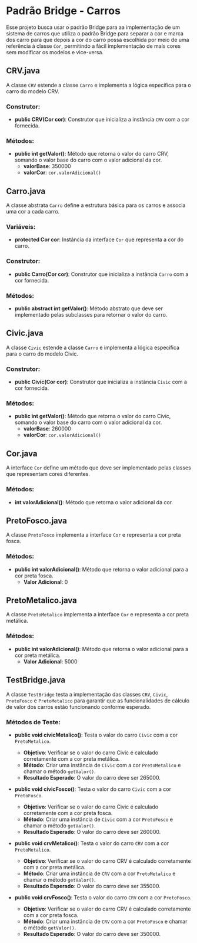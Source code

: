 # Padrão Bridge - Carros

Esse projeto busca usar o padrão Bridge para aa implementação de um sistema de carros que utiliza o padrão Bridge para separar a cor e marca dos carro para que depois a cor do carro possa escolhida por meio de uma referência á classe `Cor`, permitindo a fácil implementação de mais cores sem modificar os modelos e vice-versa.

## CRV.java

A classe `CRV` estende a classe `Carro` e implementa a lógica específica para o carro do modelo CRV.

### Construtor:

-   **public CRV(Cor cor)**: Construtor que inicializa a instância `CRV` com a cor fornecida.

### Métodos:

-   **public int getValor()**: Método que retorna o valor do carro CRV, somando o valor base do carro com o valor adicional da cor.
    -   **valorBase**: 350000
    -   **valorCor**: `cor.valorAdicional()`

## Carro.java

A classe abstrata `Carro` define a estrutura básica para os carros e associa uma cor a cada carro.

### Variáveis:

-   **protected Cor cor**: Instância da interface `Cor` que representa a cor do carro.

### Construtor:

-   **public Carro(Cor cor)**: Construtor que inicializa a instância `Carro` com a cor fornecida.

### Métodos:

-   **public abstract int getValor()**: Método abstrato que deve ser implementado pelas subclasses para retornar o valor do carro.

## Civic.java

A classe `Civic` estende a classe `Carro` e implementa a lógica específica para o carro do modelo Civic.

### Construtor:

-   **public Civic(Cor cor)**: Construtor que inicializa a instância `Civic` com a cor fornecida.

### Métodos:

-   **public int getValor()**: Método que retorna o valor do carro Civic, somando o valor base do carro com o valor adicional da cor.
    -   **valorBase**: 260000
    -   **valorCor**: `cor.valorAdicional()`

## Cor.java

A interface `Cor` define um método que deve ser implementado pelas classes que representam cores diferentes.

### Métodos:

-   **int valorAdicional()**: Método que retorna o valor adicional da cor.

## PretoFosco.java

A classe `PretoFosco` implementa a interface `Cor` e representa a cor preta fosca.

### Métodos:

-   **public int valorAdicional()**: Método que retorna o valor adicional para a cor preta fosca.
    -   **Valor Adicional**: 0

## PretoMetalico.java

A classe `PretoMetalico` implementa a interface `Cor` e representa a cor preta metálica.

### Métodos:

-   **public int valorAdicional()**: Método que retorna o valor adicional para a cor preta metálica.
    -   **Valor Adicional**: 5000

## TestBridge.java

A classe `TestBridge` testa a implementação das classes `CRV`, `Civic`, `PretoFosco` e `PretoMetalico` para garantir que as funcionalidades de cálculo de valor dos carros estão funcionando conforme esperado.

### Métodos de Teste:

-   **public void civicMetalico()**: Testa o valor do carro `Civic` com a cor `PretoMetalico`.
    
    -   **Objetivo**: Verificar se o valor do carro Civic é calculado corretamente com a cor preta metálica.
    -   **Método**: Criar uma instância de `Civic` com a cor `PretoMetalico` e chamar o método `getValor()`.
    -   **Resultado Esperado**: O valor do carro deve ser 265000.
-   **public void civicFosco()**: Testa o valor do carro `Civic` com a cor `PretoFosco`.
    
    -   **Objetivo**: Verificar se o valor do carro Civic é calculado corretamente com a cor preta fosca.
    -   **Método**: Criar uma instância de `Civic` com a cor `PretoFosco` e chamar o método `getValor()`.
    -   **Resultado Esperado**: O valor do carro deve ser 260000.
-   **public void crvMetalico()**: Testa o valor do carro `CRV` com a cor `PretoMetalico`.
    
    -   **Objetivo**: Verificar se o valor do carro CRV é calculado corretamente com a cor preta metálica.
    -   **Método**: Criar uma instância de `CRV` com a cor `PretoMetalico` e chamar o método `getValor()`.
    -   **Resultado Esperado**: O valor do carro deve ser 355000.
-   **public void crvFosco()**: Testa o valor do carro `CRV` com a cor `PretoFosco`.
    
    -   **Objetivo**: Verificar se o valor do carro CRV é calculado corretamente com a cor preta fosca.
    -   **Método**: Criar uma instância de `CRV` com a cor `PretoFosco` e chamar o método `getValor()`.
    -   **Resultado Esperado**: O valor do carro deve ser 350000.
